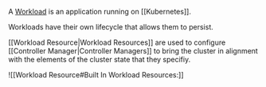 A [Workload](https://kubernetes.io/docs/concepts/workloads/) is an application running on [[Kubernetes]].

Workloads have their own lifecycle that allows them to persist.

[[Workload Resource|Workload Resources]] are used to configure [[Controller Manager|Controller Managers]] to bring the cluster in alignment with the elements of the cluster state that they specifiy.

![[Workload Resource#Built In Workload Resources:]]